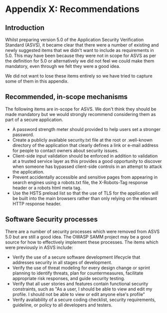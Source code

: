 # Appendix X: Recommendations

## Introduction

Whilst preparing version 5.0 of the Application Security Verification Standard (ASVS), it became clear that there were a number of existing and newly suggested items that we didn't want to include as requirements in 5.0. This may have been because they were not in scope for ASVS as per the definition for 5.0 or alternatively we did not feel we could make them mandatory, even through we felt they were a good idea.

We did not want to lose these items entirely so we have tried to capture some of them in this appendix.

## Recommended, in-scope mechanisms

The following items are in-scope for ASVS. We don't think they should be made mandatory but we would strongly recommend considering them as part of a secure application.

* A password strength meter should provided to help users set a stronger password.
* Create a publicly available security.txt file at the root or .well-known directory of the application that clearly defines a link or e-mail address for people to contact owners about security issues.
* Client-side input validation should be enforced in addition to validation at a trusted service layer as this provides a good opportunity to discover when someone has bypassed client-side controls in an attempt to attack the application.
* Prevent accidentally accessible and sensitive pages from appearing in search engines using a robots.txt file, the X-Robots-Tag response header or a robots html meta tag.
* Use the HSTS preload list so that the use of TLS for the application will be built into the main browsers rather than only relying on the relevant HTTP response header.

## Software Security processes

There are a number of security processes which were removed from ASVS 5.0 but are still a good idea. The OWASP SAMM project may be a good source for how to effectively implement these processes. The items which were previously in ASVS include:

* Verify the use of a secure software development lifecycle that addresses security in all stages of development.
* Verify the use of threat modeling for every design change or sprint planning to identify threats, plan for countermeasures, facilitate appropriate risk responses, and guide security testing.
* Verify that all user stories and features contain functional security constraints, such as "As a user, I should be able to view and edit my profile. I should not be able to view or edit anyone else's profile"
* Verify availability of a secure coding checklist, security requirements, guideline, or policy to all developers and testers.
